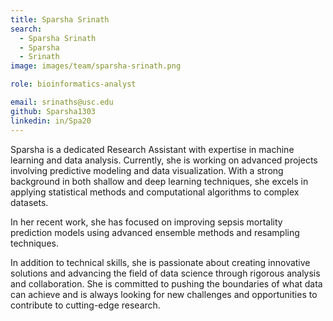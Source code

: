 ```yaml
---
title: Sparsha Srinath
search:
  - Sparsha Srinath
  - Sparsha
  - Srinath
image: images/team/sparsha-srinath.png

role: bioinformatics-analyst

email: srinaths@usc.edu
github: Sparsha1303
linkedin: in/Spa20
---
```


Sparsha is a dedicated Research Assistant with expertise in machine learning and data analysis. Currently, she is working on advanced projects involving predictive modeling and data visualization. With a strong background in both shallow and deep learning techniques, she excels in applying statistical methods and computational algorithms to complex datasets.

In her recent work, she has focused on improving sepsis mortality prediction models using advanced ensemble methods and resampling techniques. 

In addition to technical skills, she is passionate about creating innovative solutions and advancing the field of data science through rigorous analysis and collaboration. She is committed to pushing the boundaries of what data can achieve and is always looking for new challenges and opportunities to contribute to cutting-edge research.
